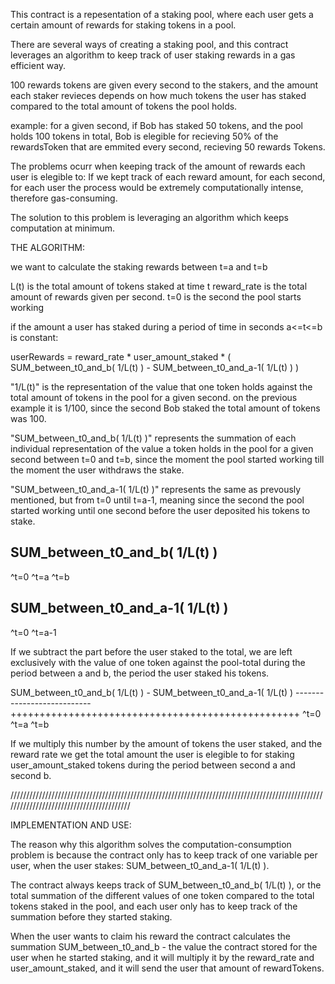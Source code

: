 This contract is a repesentation of a staking pool, where each user gets a certain amount of rewards for staking tokens in a pool.

There are several ways of creating a staking pool, and this contract leverages an algorithm to keep track of user staking rewards
in a gas efficient way.

100 rewards tokens are given every second to the stakers, and the amount each staker revieces depends on how much tokens the user
has staked compared to the total amount of tokens the pool holds.

example: for a given second, if Bob has staked 50 tokens, and the pool holds 100 tokens in total, Bob is elegible for recieving 50%
of the rewardsToken that are emmited every second, recieving 50 rewards Tokens.

The problems ocurr when keeping track of the amount of rewards each user is elegible to:
If we kept track of each reward amount, for each second, for each user the process would be extremely computationally intense, therefore gas-consuming.

The solution to this problem is leveraging an algorithm which keeps computation at minimum.



THE ALGORITHM:

we want to calculate the staking rewards between t=a and t=b

L(t) is the total amount of tokens staked at time t
reward_rate is the total amount of rewards given per second.
t=0 is the second the pool starts working

if the amount a user has staked during a period of time in seconds a<=t<=b is constant:

userRewards = reward_rate * user_amount_staked * (      SUM_between_t0_and_b(  1/L(t)  ) -  SUM_between_t0_and_a-1(  1/L(t) )       )

 "1/L(t)" is the representation of the value that one token holds against the total amount of tokens in the pool for a given second.
 on the previous example it is 1/100, since the second Bob staked the total amount of tokens was 100.

 "SUM_between_t0_and_b(  1/L(t)  )" represents the summation of each individual representation of the value a token holds in the pool for a given
second between t=0 and t=b, since the moment the pool started working till the moment the user withdraws the stake.

 "SUM_between_t0_and_a-1(  1/L(t) )" represents the same as prevously mentioned, but from t=0 until t=a-1, meaning since the second
the pool started working until one second before the user deposited his tokens to stake.

 SUM_between_t0_and_b(  1/L(t)  )
 -----------------------------------------------------------------------------
 ^t=0                       ^t=a                                             ^t=b

 SUM_between_t0_and_a-1(  1/L(t) )
 ---------------------------
 ^t=0                      ^t=a-1

If we subtract the part before the user staked to the total, we are left exclusively with the value of one token against the pool-total
during the period between a and b, the period the user staked his tokens.

 SUM_between_t0_and_b(  1/L(t)  ) - SUM_between_t0_and_a-1(  1/L(t) )
 ---------------------------++++++++++++++++++++++++++++++++++++++++++++++++++
 ^t=0                       ^t=a                                             ^t=b

If we multiply this number by the amount of tokens the user staked, and the reward rate we get the total amount the user is elegible to
for staking user_amount_staked tokens during the period between second a and second b.

/////////////////////////////////////////////////////////////////////////////////////////////////////////////////////////////////////////

IMPLEMENTATION AND USE:

The reason why this algorithm solves the computation-consumption problem is because the contract only has to keep track of one variable per user,
when the user stakes: SUM_between_t0_and_a-1(  1/L(t) ).

The contract always keeps track of SUM_between_t0_and_b(  1/L(t)  ), or the total summation of the different values of one token compared to the
total tokens staked in the pool, and each user only has to keep track of the summation before they started staking.

When the user wants to claim his reward the contract calculates the summation SUM_between_t0_and_b - the value the contract stored for the user when
he started staking, and it will multiply it by the reward_rate and user_amount_staked, and it will send the user that amount of rewardTokens.
